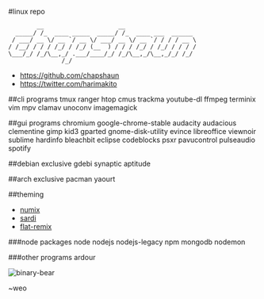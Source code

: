 #linux repo

            __                     __                    
      _____/ /_  ____ _____  _____/ /_  ____ ___  ______ 
     / ___/ __ \/ __ `/ __ \/ ___/ __ \/ __ `/ / / / __ \
    / /__/ / / / /_/ / /_/ (__  ) / / / /_/ / /_/ / / / /
    \___/_/ /_/\__,_/ .___/____/_/ /_/\__,_/\__,_/_/ /_/ 
                   /_/                                   
- <https://github.com/chapshaun>
- <https://twitter.com/harimakito>

##cli programs
    tmux ranger htop cmus trackma youtube-dl ffmpeg terminix vim mpv clamav unoconv imagemagick

##gui programs
    chromium google-chrome-stable audacity audacious clementine gimp kid3 gparted gnome-disk-utility evince libreoffice viewnoir sublime hardinfo bleachbit eclipse codeblocks psxr pavucontrol pulseaudio spotify
    
##debian exclusive
    gdebi synaptic aptitude
    
##arch exclusive
    pacman yaourt 
    
##theming
- [numix](https://github.com/numixproject)
- [sardi](https://github.com/erikdubois/Sardi)
- [flat-remix](https://github.com/daniruiz/Flat-Remix)
    
###node packages
    node nodejs nodejs-legacy npm mongodb nodemon
    
###other programs
    ardour 

![binary-bear](http://i.imgur.com/NKRfYdz.png)

~weo
